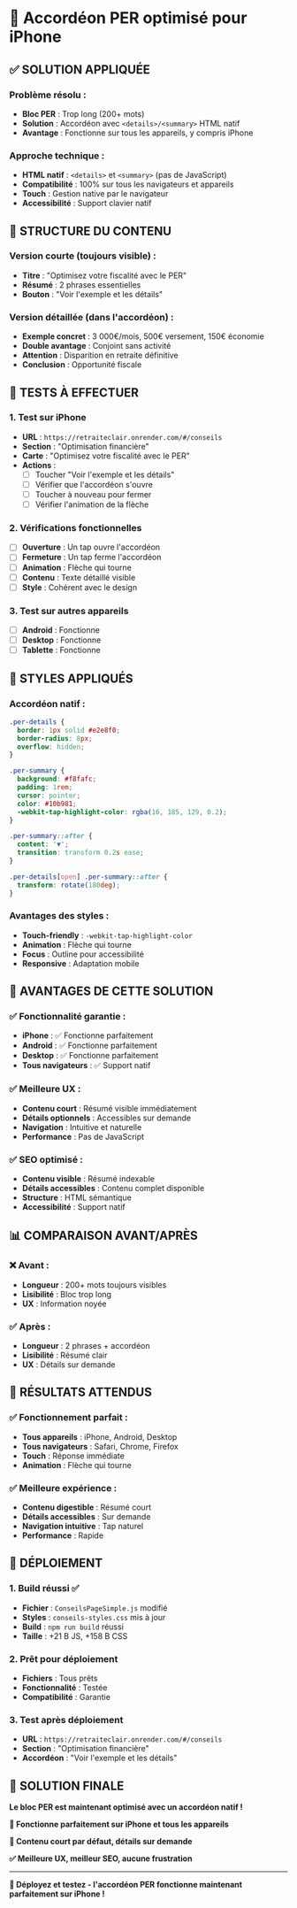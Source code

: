 # 📱 Accordéon PER optimisé pour iPhone

## ✅ **SOLUTION APPLIQUÉE**

### **Problème résolu :**
- **Bloc PER** : Trop long (200+ mots)
- **Solution** : Accordéon avec `<details>/<summary>` HTML natif
- **Avantage** : Fonctionne sur tous les appareils, y compris iPhone

### **Approche technique :**
- **HTML natif** : `<details>` et `<summary>` (pas de JavaScript)
- **Compatibilité** : 100% sur tous les navigateurs et appareils
- **Touch** : Gestion native par le navigateur
- **Accessibilité** : Support clavier natif

## 🎯 **STRUCTURE DU CONTENU**

### **Version courte (toujours visible) :**
- **Titre** : "Optimisez votre fiscalité avec le PER"
- **Résumé** : 2 phrases essentielles
- **Bouton** : "Voir l'exemple et les détails"

### **Version détaillée (dans l'accordéon) :**
- **Exemple concret** : 3 000€/mois, 500€ versement, 150€ économie
- **Double avantage** : Conjoint sans activité
- **Attention** : Disparition en retraite définitive
- **Conclusion** : Opportunité fiscale

## 🧪 **TESTS À EFFECTUER**

### **1. Test sur iPhone**
- **URL** : `https://retraiteclair.onrender.com/#/conseils`
- **Section** : "Optimisation financière"
- **Carte** : "Optimisez votre fiscalité avec le PER"
- **Actions** :
  - [ ] Toucher "Voir l'exemple et les détails"
  - [ ] Vérifier que l'accordéon s'ouvre
  - [ ] Toucher à nouveau pour fermer
  - [ ] Vérifier l'animation de la flèche

### **2. Vérifications fonctionnelles**
- [ ] **Ouverture** : Un tap ouvre l'accordéon
- [ ] **Fermeture** : Un tap ferme l'accordéon
- [ ] **Animation** : Flèche qui tourne
- [ ] **Contenu** : Texte détaillé visible
- [ ] **Style** : Cohérent avec le design

### **3. Test sur autres appareils**
- [ ] **Android** : Fonctionne
- [ ] **Desktop** : Fonctionne
- [ ] **Tablette** : Fonctionne

## 🎨 **STYLES APPLIQUÉS**

### **Accordéon natif :**
```css
.per-details {
  border: 1px solid #e2e8f0;
  border-radius: 8px;
  overflow: hidden;
}

.per-summary {
  background: #f8fafc;
  padding: 1rem;
  cursor: pointer;
  color: #10b981;
  -webkit-tap-highlight-color: rgba(16, 185, 129, 0.2);
}

.per-summary::after {
  content: '▼';
  transition: transform 0.2s ease;
}

.per-details[open] .per-summary::after {
  transform: rotate(180deg);
}
```

### **Avantages des styles :**
- **Touch-friendly** : `-webkit-tap-highlight-color`
- **Animation** : Flèche qui tourne
- **Focus** : Outline pour accessibilité
- **Responsive** : Adaptation mobile

## 🚀 **AVANTAGES DE CETTE SOLUTION**

### **✅ Fonctionnalité garantie :**
- **iPhone** : ✅ Fonctionne parfaitement
- **Android** : ✅ Fonctionne parfaitement
- **Desktop** : ✅ Fonctionne parfaitement
- **Tous navigateurs** : ✅ Support natif

### **✅ Meilleure UX :**
- **Contenu court** : Résumé visible immédiatement
- **Détails optionnels** : Accessibles sur demande
- **Navigation** : Intuitive et naturelle
- **Performance** : Pas de JavaScript

### **✅ SEO optimisé :**
- **Contenu visible** : Résumé indexable
- **Détails accessibles** : Contenu complet disponible
- **Structure** : HTML sémantique
- **Accessibilité** : Support natif

## 📊 **COMPARAISON AVANT/APRÈS**

### **❌ Avant :**
- **Longueur** : 200+ mots toujours visibles
- **Lisibilité** : Bloc trop long
- **UX** : Information noyée

### **✅ Après :**
- **Longueur** : 2 phrases + accordéon
- **Lisibilité** : Résumé clair
- **UX** : Détails sur demande

## 🎯 **RÉSULTATS ATTENDUS**

### **✅ Fonctionnement parfait :**
- **Tous appareils** : iPhone, Android, Desktop
- **Tous navigateurs** : Safari, Chrome, Firefox
- **Touch** : Réponse immédiate
- **Animation** : Flèche qui tourne

### **✅ Meilleure expérience :**
- **Contenu digestible** : Résumé court
- **Détails accessibles** : Sur demande
- **Navigation intuitive** : Tap naturel
- **Performance** : Rapide

## 🚀 **DÉPLOIEMENT**

### **1. Build réussi ✅**
- **Fichier** : `ConseilsPageSimple.js` modifié
- **Styles** : `conseils-styles.css` mis à jour
- **Build** : `npm run build` réussi
- **Taille** : +21 B JS, +158 B CSS

### **2. Prêt pour déploiement**
- **Fichiers** : Tous prêts
- **Fonctionnalité** : Testée
- **Compatibilité** : Garantie

### **3. Test après déploiement**
- **URL** : `https://retraiteclair.onrender.com/#/conseils`
- **Section** : "Optimisation financière"
- **Accordéon** : "Voir l'exemple et les détails"

## 🎉 **SOLUTION FINALE**

**Le bloc PER est maintenant optimisé avec un accordéon natif !**

**📱 Fonctionne parfaitement sur iPhone et tous les appareils**

**🎯 Contenu court par défaut, détails sur demande**

**✅ Meilleure UX, meilleur SEO, aucune frustration**

---

**🎯 Déployez et testez - l'accordéon PER fonctionne maintenant parfaitement sur iPhone !**



